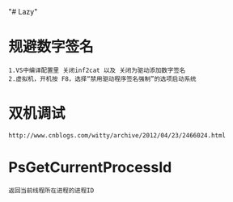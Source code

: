 "# Lazy" 

# 规避数字签名

	1.VS中编译配置里 关闭inf2cat 以及 关闭为驱动添加数字签名
	2.虚拟机，开机按 F8，选择“禁用驱动程序签名强制”的选项启动系统

# 双机调试

	http://www.cnblogs.com/witty/archive/2012/04/23/2466024.html

# PsGetCurrentProcessId

	返回当前线程所在进程的进程ID


